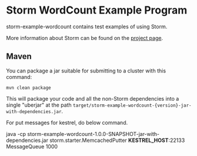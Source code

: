 # Storm WordCount Example Program

storm-example-wordcount contains test examples of using Storm. 

More information about Storm can be found on the [project page](http://github.com/nathanmarz/storm).

## Maven

You can package a jar suitable for submitting to a cluster with this command:

```
mvn clean package
```

This will package your code and all the non-Storm dependencies into a single "uberjar" at the path `target/storm-example-wordcount-{version}-jar-with-dependencies.jar`.

For put messages for kestrel, do below command.

java -cp storm-example-wordcount-1.0.0-SNAPSHOT-jar-with-dependencies.jar storm.starter.MemcachedPutter __KESTREL_HOST__:22133 MessageQueue 1000
